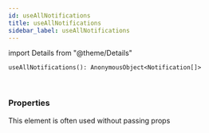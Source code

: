 ```yaml
---
id: useAllNotifications
title: useAllNotifications
sidebar_label: useAllNotifications
---
```


import Details from "@theme/Details"


```tsx
useAllNotifications(): AnonymousObject<Notification[]>
```
<br/>



### Properties

This element is often used without passing props

